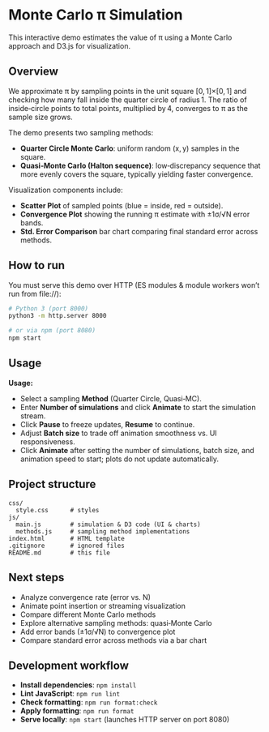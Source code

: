 # Monte Carlo π Simulation

This interactive demo estimates the value of π using a Monte Carlo approach and D3.js for visualization.

## Overview

We approximate π by sampling points in the unit square [0, 1]×[0, 1] and checking how many fall inside the quarter circle of radius 1.  The ratio of inside‐circle points to total points, multiplied by 4, converges to π as the sample size grows.

The demo presents two sampling methods:
- **Quarter Circle Monte Carlo**: uniform random (x, y) samples in the square.
- **Quasi‑Monte Carlo (Halton sequence)**: low‑discrepancy sequence that more evenly covers the square, typically yielding faster convergence.

Visualization components include:
- **Scatter Plot** of sampled points (blue = inside, red = outside).
- **Convergence Plot** showing the running π estimate with ±1σ/√N error bands.
- **Std. Error Comparison** bar chart comparing final standard error across methods.

## How to run

You must serve this demo over HTTP (ES modules & module workers won’t run from file://):

```bash
# Python 3 (port 8000)
python3 -m http.server 8000

# or via npm (port 8080)
npm start
```

## Usage

**Usage:**

- Select a sampling **Method** (Quarter Circle, Quasi‑MC).
- Enter **Number of simulations** and click **Animate** to start the simulation stream.
- Click **Pause** to freeze updates, **Resume** to continue.
- Adjust **Batch size** to trade off animation smoothness vs. UI responsiveness.
- Click **Animate** after setting the number of simulations, batch size, and animation speed to start; plots do not update automatically.

## Project structure

```
css/
  style.css      # styles
js/
  main.js        # simulation & D3 code (UI & charts)
  methods.js     # sampling method implementations
index.html       # HTML template
.gitignore       # ignored files
README.md        # this file
```

## Next steps

- Analyze convergence rate (error vs. N)
- Animate point insertion or streaming visualization
- Compare different Monte Carlo methods
- Explore alternative sampling methods: quasi‑Monte Carlo
- Add error bands (±1σ/√N) to convergence plot
- Compare standard error across methods via a bar chart

## Development workflow

- **Install dependencies**: `npm install`
- **Lint JavaScript**: `npm run lint`
- **Check formatting**: `npm run format:check`
- **Apply formatting**: `npm run format`
- **Serve locally**: `npm start` (launches HTTP server on port 8080)
